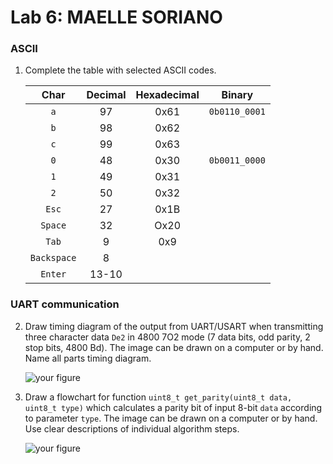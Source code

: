 # Lab 6: MAELLE SORIANO

### ASCII

1. Complete the table with selected ASCII codes.

   | **Char** | **Decimal** | **Hexadecimal** | **Binary** |
   | :-: | :-: | :-: | :-: |
   | `a` | 97 | 0x61 | `0b0110_0001` |
   | `b` | 98 | 0x62 |  |
   | `c` | 99 | 0x63 |  |
   | `0` | 48 | 0x30 | `0b0011_0000` |
   | `1` | 49 | 0x31 |  |
   | `2` | 50 | 0x32 |  |
   | `Esc` | 27 | 0x1B |  |
   | `Space` | 32 | Ox20 |  |
   | `Tab` | 9 | 0x9 |  |
   | `Backspace` | 8 |  |  |
   | `Enter` | 13-10 |  |  |

### UART communication

2. Draw timing diagram of the output from UART/USART when transmitting three character data `De2` in 4800 7O2 mode (7 data bits, odd parity, 2 stop bits, 4800&nbsp;Bd). The image can be drawn on a computer or by hand. Name all parts timing diagram.

   ![your figure]()

3. Draw a flowchart for function `uint8_t get_parity(uint8_t data, uint8_t type)` which calculates a parity bit of input 8-bit `data` according to parameter `type`. The image can be drawn on a computer or by hand. Use clear descriptions of individual algorithm steps.

   ![your figure]()
